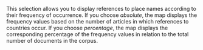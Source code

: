 
This selection allows you to display references to place names according to their frequency of occurrence. If you choose *absolute*, the map displays the frequency values based on the number of articles in which references to countries occur. If you choose _percentage_, the map displays the corresponding percentage of the frequency values in relation to the total number of documents in the corpus.
